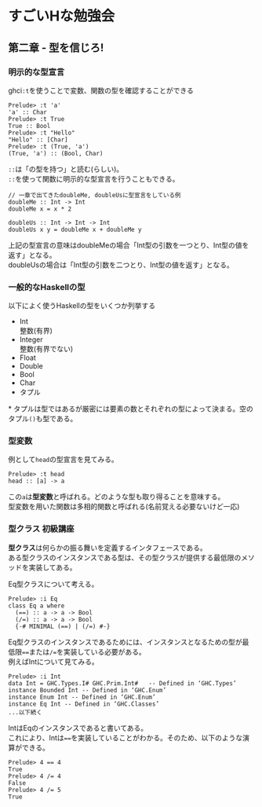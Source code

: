 # すごいHな勉強会
## 第二章 - 型を信じろ!

### 明示的な型宣言
ghci`:t`を使うことで変数、関数の型を確認することができる
```
Prelude> :t 'a'
'a' :: Char
Prelude> :t True
True :: Bool
Prelude> :t "Hello"
"Hello" :: [Char]
Prelude> :t (True, 'a')
(True, 'a') :: (Bool, Char)
```
`::`は「の型を持つ」と読む(らしい)。  
`::`を使って関数に明示的な型宣言を行うこともできる。  
```
// 一章で出てきたdoubleMe, doubleUsに型宣言をしている例
doubleMe :: Int -> Int
doubleMe x = x * 2

doubleUs :: Int -> Int -> Int
doubleUs x y = doubleMe x + doubleMe y
```
上記の型宣言の意味はdoubleMeの場合「Int型の引数を一つとり、Int型の値を返す」となる。  
doubleUsの場合は「Int型の引数を二つとり、Int型の値を返す」となる。  

### 一般的なHaskellの型
以下によく使うHaskellの型をいくつか列挙する
- Int  
  整数(有界)
- Integer  
  整数(有界でない)
- Float
- Double
- Bool
- Char
- タプル  

\* タプルは型ではあるが厳密には要素の数とそれぞれの型によって決まる。空のタプル`()`も型である。  

### 型変数
例として`head`の型宣言を見てみる。  
```
Prelude> :t head
head :: [a] -> a
```
この`a`は**型変数**と呼ばれる。どのような型も取り得ることを意味する。  
型変数を用いた関数は多相的関数と呼ばれる(名前覚える必要ないけど一応)  

### 型クラス 初級講座
**型クラス**は何らかの振る舞いを定義するインタフェースである。  
ある型クラスのインスタンスである型は、その型クラスが提供する最低限のメソッドを実装してある。  

Eq型クラスについて考える。
```
Prelude> :i Eq
class Eq a where
  (==) :: a -> a -> Bool
  (/=) :: a -> a -> Bool
  {-# MINIMAL (==) | (/=) #-}
```
Eq型クラスのインスタンスであるためには、インスタンスとなるための型が最低限`==`または`/=`を実装している必要がある。  
例えばIntについて見てみる。  
```
Prelude> :i Int
data Int = GHC.Types.I# GHC.Prim.Int#   -- Defined in ‘GHC.Types’
instance Bounded Int -- Defined in ‘GHC.Enum’
instance Enum Int -- Defined in ‘GHC.Enum’
instance Eq Int -- Defined in ‘GHC.Classes’
...以下続く
```
IntはEqのインスタンスであると書いてある。  
これにより、Intは`==`を実装していることがわかる。そのため、以下のような演算ができる。  
```
Prelude> 4 == 4
True
Prelude> 4 /= 4
False
Prelude> 4 /= 5
True
```
